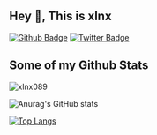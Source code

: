 ## Hey 👋, This is xlnx
[![Github Badge](https://img.shields.io/badge/-xlnx089-grey?style=flat&logo=github&logoColor=white&link=https://github.com/xlnx089/)](https://www.github.com/xlnx089/) [![Twitter Badge](https://img.shields.io/badge/-xlnx089-00acee?style=flat&logo=twitter&logoColor=white&link=https://twitter.com/xlnx089/)](https://www.twitter.com/xlnx089/) 
## Some of my Github Stats
<p align=left> <img src=https://komarev.com/ghpvc/?username=xlnx089 alt=xlnx089 /> </p>

![Anurag's GitHub stats](https://github-readme-stats.vercel.app/api?username=xlnx089&show_icons=true&theme=vue)

[![Top Langs](https://github-readme-stats.vercel.app/api/top-langs/?username=xlnx089&layout=compact&theme=vue)](https://github.com/xlnx089/github-readme-stats)





